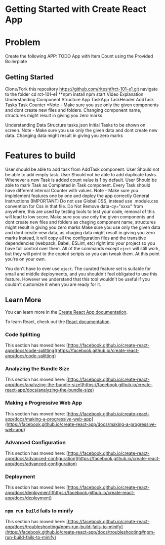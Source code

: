 # Getting Started with Create React App

# Problem
Create the following APP: TODO App with Item Count using the Provided Boilerplate
 ## Getting Started
Clone/Fork this repository https://github.com/riteshf/rct-101-e1.git
navigate to the folder cd rct-101-e1
**npm install
npm start
Video Explanation
Understanding Component Structure
App
TaskApp
TaskHeader
AddTask
Tasks
Task
Counter
*Note - Make sure you use only the given components and dont create new files and folders. Changing component name, structures might result in giving you zero marks.

Understanding Data Structure
tasks.json
Initial Tasks to be shown on screen.
Note - Make sure you use only the given data and dont create new data. Changing data might result in giving you zero marks

# Features to build
User should be able to add task from AddTask component.
User Should not be able to add empty task.
User Should not be able to add duplicate tasks.
Whenever a new Task is added count value is 1 by default.
User Should be able to mark Task as Completed in Task component.
Every Task should have different internal Counter with values. Note - Make sure you implelement features one by one and deploy the app correctly
General Instructions (IMPORTANT)
Do not use Global CSS, instead use <componentName>.module.css convention for Css in that file.
Do Not Remove data-cy="xxxx" from anywhere, this are used by testing tools to test your code, removal of this will lead to low score.
Make sure you use only the given components and dont create new files and folders as chaging component name, structures might result in giving you zero marks
Make sure you use only the given data and dont create new data, as chaging data might result in giving you zero marks
Instead, it will copy all the configuration files and the transitive dependencies (webpack, Babel, ESLint, etc) right into your project so you have full control over them. All of the commands except `eject` will still work, but they will point to the copied scripts so you can tweak them. At this point you're on your own.

You don't have to ever use `eject`. The curated feature set is suitable for small and middle deployments, and you shouldn't feel obligated to use this feature. However we understand that this tool wouldn't be useful if you couldn't customize it when you are ready for it.

## Learn More

You can learn more in the [Create React App documentation](https://facebook.github.io/create-react-app/docs/getting-started).

To learn React, check out the [React documentation](https://reactjs.org/).

### Code Splitting

This section has moved here: [https://facebook.github.io/create-react-app/docs/code-splitting](https://facebook.github.io/create-react-app/docs/code-splitting)

### Analyzing the Bundle Size

This section has moved here: [https://facebook.github.io/create-react-app/docs/analyzing-the-bundle-size](https://facebook.github.io/create-react-app/docs/analyzing-the-bundle-size)

### Making a Progressive Web App

This section has moved here: [https://facebook.github.io/create-react-app/docs/making-a-progressive-web-app](https://facebook.github.io/create-react-app/docs/making-a-progressive-web-app)

### Advanced Configuration

This section has moved here: [https://facebook.github.io/create-react-app/docs/advanced-configuration](https://facebook.github.io/create-react-app/docs/advanced-configuration)

### Deployment

This section has moved here: [https://facebook.github.io/create-react-app/docs/deployment](https://facebook.github.io/create-react-app/docs/deployment)

### `npm run build` fails to minify

This section has moved here: [https://facebook.github.io/create-react-app/docs/troubleshooting#npm-run-build-fails-to-minify](https://facebook.github.io/create-react-app/docs/troubleshooting#npm-run-build-fails-to-minify)

